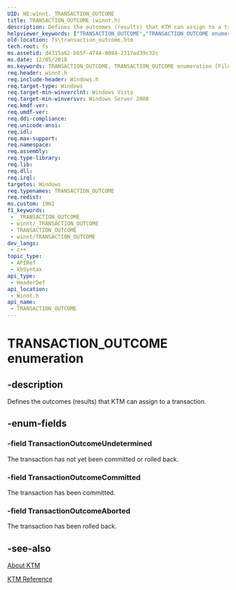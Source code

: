 ```yaml
---
UID: NE:winnt._TRANSACTION_OUTCOME
title: TRANSACTION_OUTCOME (winnt.h)
description: Defines the outcomes (results) that KTM can assign to a transaction.
helpviewer_keywords: ["TRANSACTION_OUTCOME","TRANSACTION_OUTCOME enumeration [Files]","TransactionOutcomeAborted","TransactionOutcomeCommitted","TransactionOutcomeUndetermined","fs.transaction_outcome","winnt/TRANSACTION_OUTCOME","winnt/TransactionOutcomeAborted","winnt/TransactionOutcomeCommitted","winnt/TransactionOutcomeUndetermined"]
old-location: fs\transaction_outcome.htm
tech.root: fs
ms.assetid: d4315a62-b65f-4744-8084-2317ad39c32c
ms.date: 12/05/2018
ms.keywords: TRANSACTION_OUTCOME, TRANSACTION_OUTCOME enumeration [Files], TransactionOutcomeAborted, TransactionOutcomeCommitted, TransactionOutcomeUndetermined, fs.transaction_outcome, winnt/TRANSACTION_OUTCOME, winnt/TransactionOutcomeAborted, winnt/TransactionOutcomeCommitted, winnt/TransactionOutcomeUndetermined
req.header: winnt.h
req.include-header: Windows.h
req.target-type: Windows
req.target-min-winverclnt: Windows Vista
req.target-min-winversvr: Windows Server 2008
req.kmdf-ver: 
req.umdf-ver: 
req.ddi-compliance: 
req.unicode-ansi: 
req.idl: 
req.max-support: 
req.namespace: 
req.assembly: 
req.type-library: 
req.lib: 
req.dll: 
req.irql: 
targetos: Windows
req.typenames: TRANSACTION_OUTCOME
req.redist: 
ms.custom: 19H1
f1_keywords:
 - _TRANSACTION_OUTCOME
 - winnt/_TRANSACTION_OUTCOME
 - TRANSACTION_OUTCOME
 - winnt/TRANSACTION_OUTCOME
dev_langs:
 - c++
topic_type:
 - APIRef
 - kbSyntax
api_type:
 - HeaderDef
api_location:
 - Winnt.h
api_name:
 - TRANSACTION_OUTCOME
---
```


# TRANSACTION_OUTCOME enumeration


## -description

Defines the outcomes (results) that KTM can assign to a transaction.

## -enum-fields

### -field TransactionOutcomeUndetermined

The transaction has not yet been committed or rolled back.

### -field TransactionOutcomeCommitted

The transaction has been committed.

### -field TransactionOutcomeAborted

The transaction has been rolled back.

## -see-also

<a href="https://docs.microsoft.com/windows/desktop/Ktm/about-ktm">About KTM</a>



<a href="https://docs.microsoft.com/windows/desktop/Ktm/ktm-reference">KTM Reference</a>

